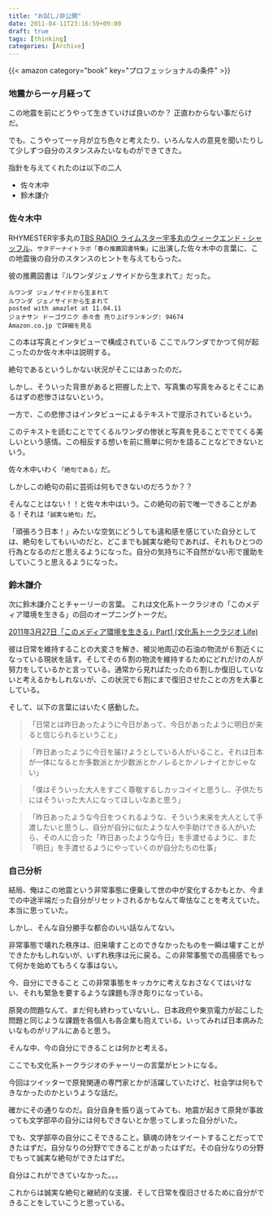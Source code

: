 ```yaml
---
title: "お試し/非公開"
date: 2011-04-11T23:16:59+09:00
draft: true
tags: [thinking]
categories: [Archive]
---
```



{{< amazon category="book" key="プロフェッショナルの条件" >}}


### 地震から一ヶ月経って
この地震を前にどうやって生きていけば良いのか？ 正直わからない事だらけだ。

でも、こうやって一ヶ月が立ち色々と考えたり、いろんな人の意見を聞いたりして少しずつ自分のスタンスみたいなものができてきた。

指針を与えてくれたのは以下の二人

- 佐々木中
- 鈴木謙介


### 佐々木中

RHYMESTER宇多丸の[TBS RADIO ライムスター宇多丸のウィークエンド・シャッフル](https://www.tbsradio.jp/utamaru/2011/03/post_824.html)、`サタデーナイトラボ「春の推薦図書特集」`に出演した佐々木中の言葉に、この地震後の自分のスタンスのヒントを与えてもらった。


彼の推薦図書は『ルワンダジェノサイドから生まれて』だった。

```
ルワンダ ジェノサイドから生まれて
ルワンダ ジェノサイドから生まれて
posted with amazlet at 11.04.11
ジョナサン ドーゴヴニク 赤々舎 売り上げランキング: 94674
Amazon.co.jp で詳細を見る
```

この本は写真とインタビューで構成されている ここでルワンダでかつて何が起こったのか佐々木中は説明する。

絶句であるというしかない状況がそこにはあったのだ。

しかし、そういった背景があると把握した上で、写真集の写真をみるとそこにあるはずの悲惨さはないという。

一方で、この悲惨さはインタビューによるテキストで提示されているという。

このテキストを読むことでてくるルワンダの惨状と写真を見ることででてくる美しいという感情。この相反する想いを前に簡単に何かを語ることなどできないという。

佐々木中いわく`「絶句である」`だ。

しかしこの絶句の前に芸術は何もできないのだろうか？？ 

そんなことはない！！と佐々木中はいう。この絶句の前で唯一できることがある！それは`「誠実な絶句」`だ。

「頑張ろう日本！」みたいな空気にどうしても違和感を感じていた自分としては、絶句をしてもいいのだと、どこまでも誠実な絶句であれば、それもひとつの行為となるのだと思えるようになった。自分の気持ちに不自然がない形で援助をしていこうと思えるようになった。


### 鈴木謙介

次に鈴木謙介ことチャーリーの言葉。 これは文化系トークラジオの「このメディア環境を生きる」の回のオープニングトークだ。 

[2011年3月27日「このメディア環境を生きる」Part1 (文化系トークラジオ Life)](https://www.tbsradio.jp/life/2011/03/2011327part1.html)

彼は日常を維持することの大変さを解き、被災地周辺の石油の物流が６割近くになっている現状を話す。そしてその６割の物流を維持するためにどれだけの人が努力をしているかと言っている。通常から見ればたったの６割しか復旧していないと考えるかもしれないが、この状況で６割にまで復旧させたことの方を大事としている。


そして、以下の言葉にはいたく感動した。


>「日常とは昨日あったように今日があって、今日があったように明日が来ると信じられるということ」

> 「昨日あったように今日を届けようとしている人がいること。それは日本が一体になるとか多数派とか少数派とかノレるとかノレナイとかじゃない」

> 「僕はそういった大人をすごく尊敬するしカッコイイと思うし、子供たちにはそういった大人になってほしいなあと思う」

> 「昨日あったような今日をつくれるような、そういう未来を大人として手渡したいと思うし、自分が自分に似たような人や手助けできる人がいたら、その人に合った「昨日あったような今日」を手渡せるように、また「明日」を手渡せるようにやっていくのが自分たちの仕事」
 

### 自己分析

結局、俺はこの地震という非常事態に便乗して世の中が変化するかもとか、今までの中途半端だった自分がリセットされるかもなんて卑怯なことを考えていた。本当に思っていた。

 

しかし、そんな自分勝手な都合のいい話なんてない。

 

非常事態で壊れた秩序は、旧来壊すことのできなかったものを一瞬は壊すことができたかもしれないが、いずれ秩序は元に戻る。この非常事態での高揚感でもって何かを始めてもろくな事はない。

 

今、自分にできること
この非常事態をキッカケに考えなおさなくてはいけない、それも緊急を要するような課題も浮き彫りになっている。

 

原発の問題なんて、まだ何も終わっていないし、日本政府や東京電力が起こした問題と同じような課題を各個人も各企業も抱えている。いってみれば日本病みたいなものがリアルにあると思う。

 

そんな中、今の自分にできることは何かと考える。

 

ここでも文化系トークラジオのチャーリーの言葉がヒントになる。

 

今回はツイッターで原発関連の専門家とかが活躍していたけど、社会学は何もできなかったのかというような話だ。

 

確かにその通りなのだ。自分自身を振り返ってみても、地震が起きて原発が事故っても文学部卒の自分には何もできないとか思ってしまった自分がいた。

 

でも、文学部卒の自分にこそできること。鎮魂の詩をツイートすることだってできたはずだ。自分なりの分野でできることがあったはずだ。その自分なりの分野でもって誠実な絶句ができたはずだ。

 

自分はこれができていなかった。。。

 

これからは誠実な絶句と継続的な支援、そして日常を復旧させるために自分ができることをしていこうと思っている。